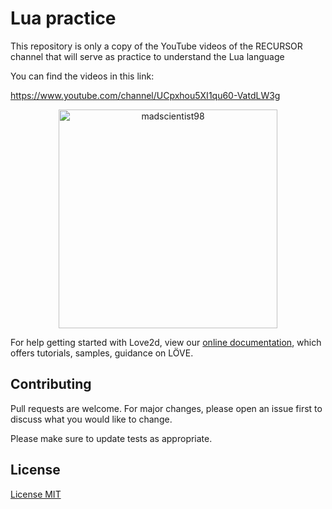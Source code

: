# Lua practice

This repository is only a copy of the YouTube videos of the RECURSOR channel
that will serve as practice to understand the Lua language


You can find the videos in this link:

https://www.youtube.com/channel/UCpxhou5XI1qu60-VatdLW3g

<p align="center"> 
  <img src="https://s3.amazonaws.com/thinkific-import/167815/PenE4y7TRhuHvFh0tkeu_landing-page-img.png" alt="madscientist98" height=350 />
</p>


For help getting started with Love2d, view our
[online documentation](https://love2d.org/wiki/Getting_Started), which offers tutorials,
samples, guidance on LÖVE.

## Contributing
Pull requests are welcome. For major changes, please open an issue first to discuss what you would like to change.

Please make sure to update tests as appropriate.

## License
[License MIT](https://choosealicense.com/licenses/mit/)

